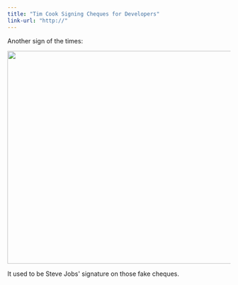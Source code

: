```yaml
---
title: "Tim Cook Signing Cheques for Developers"
link-url: "http://"
---
```

<p>Another sign of the times:</p>
<p><a href="https://chrisenns.com/wp-content/uploads/2011/10/cheque.jpg"><img src="https://chrisenns.com/wp-content/uploads/2011/10/cheque-725x543.jpg" alt="" title="cheque" width="640" height="479" class="aligncenter size-large wp-image-19698" /></a></p>
<p>It used to be Steve Jobs' signature on those fake cheques.</p>
